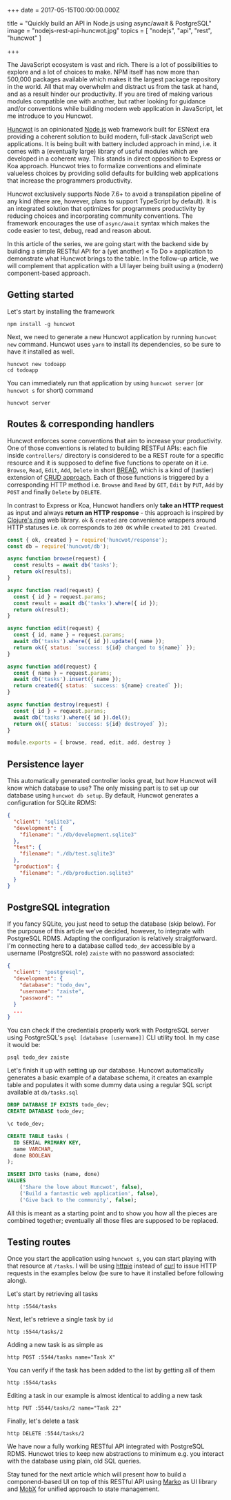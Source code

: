 
+++
date = 2017-05-15T00:00:00.000Z


title = "Quickly build an API in Node.js using async/await & PostgreSQL"
image = "nodejs-rest-api-huncwot.jpg"
topics = [ "nodejs", "api", "rest", "huncwot" ]

+++

The JavaScript ecosystem is vast and rich. There is a lot of possibilities to explore and a lot of choices to make. NPM itself has now more than 500,000 packages available which makes it the largest package repository in the world. All that may overwhelm and distract us from the task at hand, and as a result hinder our productivity. If you are tired of making various modules compatible one with another, but rather looking for guidance and/or conventions while building modern web application in JavaScript, let me introduce to you Huncwot.

[Huncwot](https://github.com/zaiste/huncwot) is an opinionated [Node.js](https://nodejs.org/en/) web framework built for ESNext era providing a coherent solution to build modern, full-stack JavaScript web applications. It is being built with battery included approach in mind, i.e. it comes with a (eventually large) library of useful modules which are developed in a coherent way. This stands in direct opposition to Express or Koa approach. Huncwot tries to formalize conventions and eliminate valueless choices by providing solid defaults for building web applications that increase the programmers productivity.

Huncwot exclusively supports Node 7.6+ to avoid a transpilation pipeline of any kind (there are, however, plans to support TypeScript by default). It is an integrated solution that optimizes for programmers productivity by reducing choices and incorporating community conventions. The framework encourages the use of `async/await` syntax which makes the code easier to test, debug, read and reason about.

In this article of the series, we are going start with the backend side by building a simple RESTful API for a (yet another) « To Do » application to demonstrate what Huncwot brings to the table. In the follow-up article, we will complement that application with a UI layer being built using a (modern) component-based approach.

## Getting started

Let's start by installing the framework

```
npm install -g huncwot
```

Next, we need to generate a new Huncwot application  by running `huncwot new` command. Huncwot uses `yarn` to install its dependencies, so be sure to have it installed as well.

```
huncwot new todoapp
cd todoapp
```

You can immediately run that application by using `huncwot server` (or `huncwot s` for short)  command

```
huncwot server
```

## Routes & corresponding handlers

Huncwot enforces some conventions that aim to increase your productivity. One of those conventions is related to building RESTFul APIs: each file inside `controllers/` directory is considered to be a REST route for a specific resource and it is supposed to define five functions to operate on it i.e. `Browse`, `Read`, `Edit`, `Add`, `Delete` in short [BREAD](http://paul-m-jones.com/archives/291), which is a kind of (tastier) extension of [CRUD approach](https://en.wikipedia.org/wiki/Create,_read,_update_and_delete). Each of those functions is triggered by a corresponding HTTP method i.e. `Browse` and `Read` by `GET`, `Edit` by `PUT`, `Add` by `POST` and finally `Delete` by `DELETE`.

In contrast to Express or Koa, Huncwot handlers only **take an HTTP request** as input and always **return an HTTP response** - this approach is inspired by [Clojure's ring](https://github.com/ring-clojure/ring) web library. `ok` & `created` are convenience wrappers around HTTP statuses i.e. `ok` corresponds to `200 OK` while `created` to `201 Created`.

```js
const { ok, created } = require('huncwot/response');
const db = require('huncwot/db');

async function browse(request) {
  const results = await db('tasks');
  return ok(results);
}

async function read(request) {
  const { id } = request.params;
  const result = await db('tasks').where({ id });
  return ok(result);
}

async function edit(request) {
  const { id, name } = request.params;
  await db('tasks').where({ id }).update({ name });
  return ok({ status: `success: ${id} changed to ${name}` });
}

async function add(request) {
  const { name } = request.params;
  await db('tasks').insert({ name });
  return created({ status: `success: ${name} created` });
}

async function destroy(request) {
  const { id } = request.params;
  await db('tasks').where({ id }).del();
  return ok({ status: `success: ${id} destroyed` });
}

module.exports = { browse, read, edit, add, destroy }
```

## Persistence layer

This automatically generated controller looks great, but how Huncwot will know which database to use? The only missing part is to set up our database using `huncwot db setup`. By default, Huncwot generates a configuration for SQLite RDMS:

```json
{
  "client": "sqlite3",
  "development": {
    "filename": "./db/development.sqlite3"
  },
  "test": {
    "filename": "./db/test.sqlite3"
  },
  "production": {
    "filename": "./db/production.sqlite3"
  }
}
```

## PostgreSQL integration

If you fancy SQLite, you just need to setup the database (skip below). For the purpouse of this article we've decided, however, to integrate with PostgreSQL RDMS. Adapting the configuration is relatively straigtforward. I'm connecting here to a database called `todo_dev` accessible by a username (PostgreSQL role) `zaiste` with no password associated:

```json
{
  "client": "postgresql",
  "development": {
    "database": "todo_dev",
    "username": "zaiste",
    "password": ""
  }
  ...
}
```

You can check if the credentials properly work with PostgreSQL server using PostgreSQL's `psql [database [username]]` CLI utility tool. In my case it would be:

```
psql todo_dev zaiste
```

Let's finish it up with setting up our database. Huncowt automatically generates a basic example of a database schema, it creates an example table and populates it with some dummy data using a regular SQL script available at `db/tasks.sql`

```sql
DROP DATABASE IF EXISTS todo_dev;
CREATE DATABASE todo_dev;

\c todo_dev;

CREATE TABLE tasks (
  ID SERIAL PRIMARY KEY,
  name VARCHAR,
  done BOOLEAN
);

INSERT INTO tasks (name, done)
VALUES
    ('Share the love about Huncwot', false),
    ('Build a fantastic web application', false),
    ('Give back to the community', false);
```

All this is meant as a starting point and to show you how all the pieces are combined together; eventually all those files are supposed to be replaced.

## Testing routes

Once you start the application using `huncwot s`, you can start playing with that resource at `/tasks`. I will be using [httpie](https://httpie.org) instead of [curl](https://curl.haxx.se) to issue HTTP requests in the examples below (be sure to have it installed before following along).

Let's start by retrieving all tasks

```
http :5544/tasks
```

Next, let's retrieve a single task by `id`

```
http :5544/tasks/2
```

Adding a new task is as simple as

```
http POST :5544/tasks name="Task X"
```

You can verify if the task has been added to the list by getting all of them

```
http :5544/tasks
```

Editing a task in our example is almost identical to adding a new task

```
http PUT :5544/tasks/2 name="Task 22"
```

Finally, let's delete a task

```
http DELETE :5544/tasks/2
```

We have now a fully working RESTful API integrated with PostgreSQL RDMS. Huncwot tries to keep new abstractions to minimum e.g. you interact with the database using plain, old SQL queries.

Stay tuned for the next article which will present how to build a componend-based UI on top of this RESTful API using [Marko](http://markojs.com/) as UI library and [MobX](https://mobx.js.org/) for unified approach to state management.



